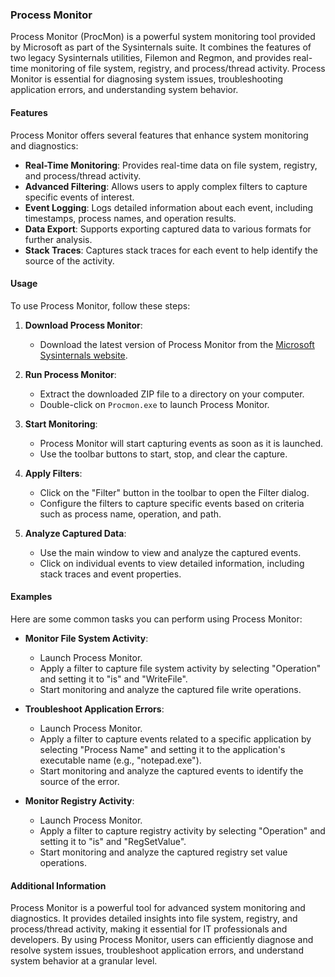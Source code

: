 
### Process Monitor

Process Monitor (ProcMon) is a powerful system monitoring tool provided by Microsoft as part of the Sysinternals suite. It combines the features of two legacy Sysinternals utilities, Filemon and Regmon, and provides real-time monitoring of file system, registry, and process/thread activity. Process Monitor is essential for diagnosing system issues, troubleshooting application errors, and understanding system behavior.

#### Features

Process Monitor offers several features that enhance system monitoring and diagnostics:

- **Real-Time Monitoring**: Provides real-time data on file system, registry, and process/thread activity.
- **Advanced Filtering**: Allows users to apply complex filters to capture specific events of interest.
- **Event Logging**: Logs detailed information about each event, including timestamps, process names, and operation results.
- **Data Export**: Supports exporting captured data to various formats for further analysis.
- **Stack Traces**: Captures stack traces for each event to help identify the source of the activity.

#### Usage

To use Process Monitor, follow these steps:

1. **Download Process Monitor**:
   - Download the latest version of Process Monitor from the [Microsoft Sysinternals website](https://docs.microsoft.com/en-us/sysinternals/downloads/procmon).

2. **Run Process Monitor**:
   - Extract the downloaded ZIP file to a directory on your computer.
   - Double-click on `Procmon.exe` to launch Process Monitor.

3. **Start Monitoring**:
   - Process Monitor will start capturing events as soon as it is launched.
   - Use the toolbar buttons to start, stop, and clear the capture.

4. **Apply Filters**:
   - Click on the "Filter" button in the toolbar to open the Filter dialog.
   - Configure the filters to capture specific events based on criteria such as process name, operation, and path.

5. **Analyze Captured Data**:
   - Use the main window to view and analyze the captured events.
   - Click on individual events to view detailed information, including stack traces and event properties.

#### Examples

Here are some common tasks you can perform using Process Monitor:

- **Monitor File System Activity**:
  - Launch Process Monitor.
  - Apply a filter to capture file system activity by selecting "Operation" and setting it to "is" and "WriteFile".
  - Start monitoring and analyze the captured file write operations.

- **Troubleshoot Application Errors**:
  - Launch Process Monitor.
  - Apply a filter to capture events related to a specific application by selecting "Process Name" and setting it to the application's executable name (e.g., "notepad.exe").
  - Start monitoring and analyze the captured events to identify the source of the error.

- **Monitor Registry Activity**:
  - Launch Process Monitor.
  - Apply a filter to capture registry activity by selecting "Operation" and setting it to "is" and "RegSetValue".
  - Start monitoring and analyze the captured registry set value operations.

#### Additional Information

Process Monitor is a powerful tool for advanced system monitoring and diagnostics. It provides detailed insights into file system, registry, and process/thread activity, making it essential for IT professionals and developers. By using Process Monitor, users can efficiently diagnose and resolve system issues, troubleshoot application errors, and understand system behavior at a granular level.

